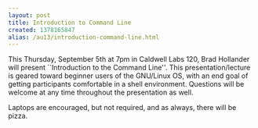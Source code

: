 ```yaml
---
layout: post
title: Introduction to Command Line
created: 1378165847
alias: /au13/introduction-command-line.html
---
```

This Thursday, September 5th at 7pm in Caldwell Labs 120, Brad Hollander will present ``Introduction to the Command Line''. This presentation/lecture is geared toward beginner users of the GNU/Linux OS, with an end goal of getting participants comfortable in a shell environment. Questions will be welcome at any time throughout the presentation as well.

Laptops are encouraged, but not required, and as always, there will be pizza.
